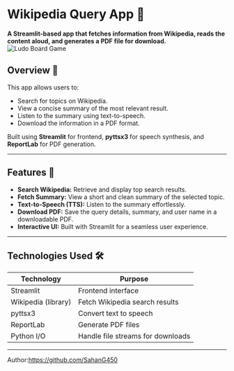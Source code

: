 # Wikipedia Query App 🚀

**A Streamlit-based app that fetches information from Wikipedia, reads the content aloud, and generates a PDF file for download.**  
![Ludo Board Game](https://github.com/SahanG450/LUDO_Game-up-/blob/aa035ed3f25a60a5326055d152aee0b1485b2f05/DALL%C2%B7E%202024-12-18%2018.27.03%20-%20A%20vibrant%20and%20detailed%20illustration%20of%20a%20traditional%20Ludo%20board%20game%20setup%2C%20viewed%20from%20above.%20The%20board%20has%20four%20colorful%20quadrants_%20red%2C%20blue%2C%20green.webp)
## Overview 🌟

This app allows users to:
- Search for topics on Wikipedia.
- View a concise summary of the most relevant result.
- Listen to the summary using text-to-speech.
- Download the information in a PDF format.

Built using **Streamlit** for frontend, **pyttsx3** for speech synthesis, and **ReportLab** for PDF generation.

---

## Features 🎯

- **Search Wikipedia:** Retrieve and display top search results.  
- **Fetch Summary:** View a short and clean summary of the selected topic.  
- **Text-to-Speech (TTS):** Listen to the summary effortlessly.  
- **Download PDF:** Save the query details, summary, and user name in a downloadable PDF.  
- **Interactive UI:** Built with Streamlit for a seamless user experience.  

---

## Technologies Used 🛠️

| **Technology**     | **Purpose**                        |
|---------------------|------------------------------------|
| Streamlit           | Frontend interface                |
| Wikipedia (library) | Fetch Wikipedia search results    |
| pyttsx3             | Convert text to speech            |
| ReportLab           | Generate PDF files                |
| Python I/O          | Handle file streams for downloads |

---

Author:https://github.com/SahanG450
